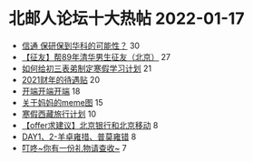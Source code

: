 # 北邮人论坛十大热帖 2022-01-17

- [信通 保研保到华科的可能性？](https://bbs.byr.cn/article/AimGraduate/1213229) 30
- [【征友】帮89年清华男生征友（北京）](https://bbs.byr.cn/article/Friends/2015057) 27
- [如何给初三表弟制定寒假学习计划](https://bbs.byr.cn/article/Talking/6325760) 21
- [2021财年的待遇贴](https://bbs.byr.cn/article/CivilServant/48499) 20
- [开端开端开端](https://bbs.byr.cn/article/TV/183827) 18
- [关于妈妈的meme图](https://bbs.byr.cn/article/Feeling/3183499) 15
- [寒假西藏旅行计划](https://bbs.byr.cn/article/Travel/146109) 10
- [【offer求建议】北京银行和北京移动](https://bbs.byr.cn/article/Job/2155335) 8
- [DAY1、2-羊卓雍措、普莫雍错](https://bbs.byr.cn/article/Picture/3311411) 8
- [叮咚~你有一份礼物请查收~](https://bbs.byr.cn/article/WorkLife/1180954) 7


